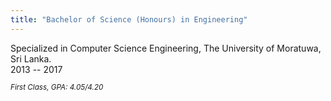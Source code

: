 ```yaml
---
title: "Bachelor of Science (Honours) in Engineering"
---
```

Specialized in Computer Science Engineering, The University of Moratuwa, Sri Lanka.  
2013 -- 2017
  
<em><sup> First Class, GPA: 4.05/4.20 </sup></em>
